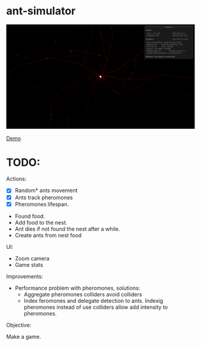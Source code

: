 # ant-simulator

![Screenshot](docs/screenshot.png "Screenshot")

[Demo](https://ceritium.github.io/ant-simulator/)


# TODO:

Actions:

- [x] Random* ants movement
- [x] Ants track pheromones
- [x] Pheromones lifespan.
- Found food.
- Add food to the nest.
- Ant dies if not found the nest after a while.
- Create ants from nest food

UI:

- Zoom camera
- Game stats

Improvements:

- Performance problem with pheromones, solutions: 
  - Aggregate pheromones colliders avoid colliders
  - Index feromones and delegate detection to ants. Indexig pheromones instead of use colliders allow add intensity to pheromones.
  
Objective:

Make a game.
